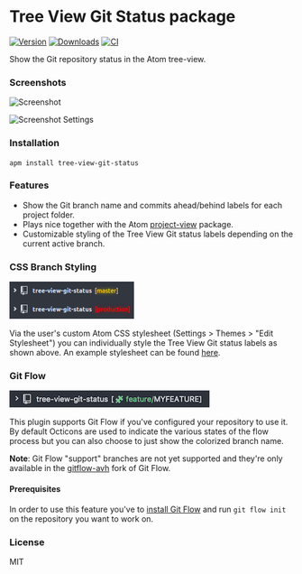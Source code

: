 # Tree View Git Status package

[![Version](https://img.shields.io/apm/v/tree-view-git-status.svg?style=flat-square)](https://atom.io/packages/tree-view-git-status)
[![Downloads](https://img.shields.io/apm/dm/tree-view-git-status.svg?style=flat-square)](https://atom.io/packages/tree-view-git-status)
[![CI](https://github.com/subesokun/atom-tree-view-git-status/actions/workflows/main.yml/badge.svg)](https://github.com/subesokun/atom-tree-view-git-status/actions/workflows/main.yml)

Show the Git repository status in the Atom tree-view.


### Screenshots

![Screenshot](https://github.com/subesokun/atom-tree-view-git-status/blob/master/screenshot.png?raw=true)

![Screenshot Settings](https://github.com/subesokun/atom-tree-view-git-status/blob/master/screenshot-settings.png?raw=true)

### Installation

```
apm install tree-view-git-status
```

### Features

* Show the Git branch name and commits ahead/behind labels for each project folder.
* Plays nice together with the Atom [project-view](https://github.com/subesokun/atom-project-view) package.
* Customizable styling of the Tree View Git status labels depending on the current active branch.

### CSS Branch Styling

![Screenshot CSS Branch Styling](https://github.com/subesokun/atom-tree-view-git-status/blob/master/screenshot-css-branch-styling.png?raw=true)

Via the user's custom Atom CSS stylesheet (Settings > Themes > "Edit Stylesheet") you can individually style the Tree View Git status labels as shown above. An example stylesheet can be found [here](https://gist.github.com/subesokun/04909f8ff45fbc28faad016559adc267).

### Git Flow

![Screenshot Git Flow](https://github.com/subesokun/atom-tree-view-git-status/blob/master/screenshot-gitflow.png?raw=true)

This plugin supports Git Flow if you've configured your repository to use
it. By default Octicons are used to indicate the various states of the flow process but you can also choose to just show the colorized branch name.

**Note**: Git Flow "support" branches are not yet supported and they're only available in the [gitflow-avh](https://github.com/petervanderdoes/gitflow-avh) fork of Git Flow.

#### Prerequisites

In order to use this feature you've to [install Git Flow](https://github.com/petervanderdoes/gitflow-avh/wiki/Installation) and run `git flow init` on the repository you want to work on.

### License

MIT

[gitflow-wiki-faq]: https://github.com/nvie/gitflow/wiki/FAQ
